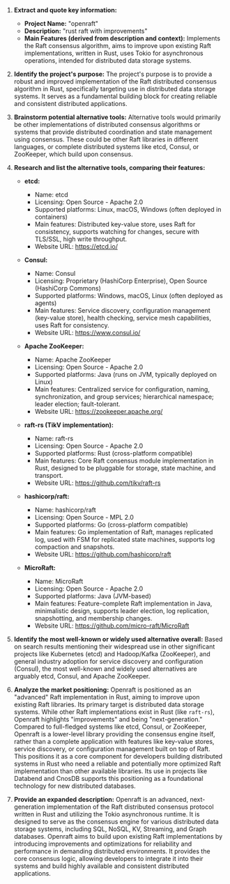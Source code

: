 1.  **Extract and quote key information:**
    *   **Project Name:** "openraft"
    *   **Description:** "rust raft with improvements"
    *   **Main Features (derived from description and context):** Implements the Raft consensus algorithm, aims to improve upon existing Raft implementations, written in Rust, uses Tokio for asynchronous operations, intended for distributed data storage systems.

2.  **Identify the project's purpose:**
    The project's purpose is to provide a robust and improved implementation of the Raft distributed consensus algorithm in Rust, specifically targeting use in distributed data storage systems. It serves as a fundamental building block for creating reliable and consistent distributed applications.

3.  **Brainstorm potential alternative tools:**
    Alternative tools would primarily be other implementations of distributed consensus algorithms or systems that provide distributed coordination and state management using consensus. These could be other Raft libraries in different languages, or complete distributed systems like etcd, Consul, or ZooKeeper, which build upon consensus.

4.  **Research and list the alternative tools, comparing their features:**

    *   **etcd:**
        *   Name: etcd
        *   Licensing: Open Source - Apache 2.0
        *   Supported platforms: Linux, macOS, Windows (often deployed in containers)
        *   Main features: Distributed key-value store, uses Raft for consistency, supports watching for changes, secure with TLS/SSL, high write throughput.
        *   Website URL: https://etcd.io/

    *   **Consul:**
        *   Name: Consul
        *   Licensing: Proprietary (HashiCorp Enterprise), Open Source (HashiCorp Commons)
        *   Supported platforms: Windows, macOS, Linux (often deployed as agents)
        *   Main features: Service discovery, configuration management (key-value store), health checking, service mesh capabilities, uses Raft for consistency.
        *   Website URL: https://www.consul.io/

    *   **Apache ZooKeeper:**
        *   Name: Apache ZooKeeper
        *   Licensing: Open Source - Apache 2.0
        *   Supported platforms: Java (runs on JVM, typically deployed on Linux)
        *   Main features: Centralized service for configuration, naming, synchronization, and group services; hierarchical namespace; leader election; fault-tolerant.
        *   Website URL: https://zookeeper.apache.org/

    *   **raft-rs (TikV implementation):**
        *   Name: raft-rs
        *   Licensing: Open Source - Apache 2.0
        *   Supported platforms: Rust (cross-platform compatible)
        *   Main features: Core Raft consensus module implementation in Rust, designed to be pluggable for storage, state machine, and transport.
        *   Website URL: https://github.com/tikv/raft-rs

    *   **hashicorp/raft:**
        *   Name: hashicorp/raft
        *   Licensing: Open Source - MPL 2.0
        *   Supported platforms: Go (cross-platform compatible)
        *   Main features: Go implementation of Raft, manages replicated log, used with FSM for replicated state machines, supports log compaction and snapshots.
        *   Website URL: https://github.com/hashicorp/raft

    *   **MicroRaft:**
        *   Name: MicroRaft
        *   Licensing: Open Source - Apache 2.0
        *   Supported platforms: Java (JVM-based)
        *   Main features: Feature-complete Raft implementation in Java, minimalistic design, supports leader election, log replication, snapshotting, and membership changes.
        *   Website URL: https://github.com/micro-raft/MicroRaft

5.  **Identify the most well-known or widely used alternative overall:**
    Based on search results mentioning their widespread use in other significant projects like Kubernetes (etcd) and Hadoop/Kafka (ZooKeeper), and general industry adoption for service discovery and configuration (Consul), the most well-known and widely used alternatives are arguably etcd, Consul, and Apache ZooKeeper.

6.  **Analyze the market positioning:**
    Openraft is positioned as an "advanced" Raft implementation in Rust, aiming to improve upon existing Raft libraries. Its primary target is distributed data storage systems. While other Raft implementations exist in Rust (like `raft-rs`), Openraft highlights "improvements" and being "next-generation." Compared to full-fledged systems like etcd, Consul, or ZooKeeper, Openraft is a lower-level library providing the consensus engine itself, rather than a complete application with features like key-value stores, service discovery, or configuration management built on top of Raft. This positions it as a core component for developers building distributed systems in Rust who need a reliable and potentially more optimized Raft implementation than other available libraries. Its use in projects like Databend and CnosDB supports this positioning as a foundational technology for new distributed databases.

7.  **Provide an expanded description:**
    Openraft is an advanced, next-generation implementation of the Raft distributed consensus protocol written in Rust and utilizing the Tokio asynchronous runtime. It is designed to serve as the consensus engine for various distributed data storage systems, including SQL, NoSQL, KV, Streaming, and Graph databases. Openraft aims to build upon existing Raft implementations by introducing improvements and optimizations for reliability and performance in demanding distributed environments. It provides the core consensus logic, allowing developers to integrate it into their systems and build highly available and consistent distributed applications.